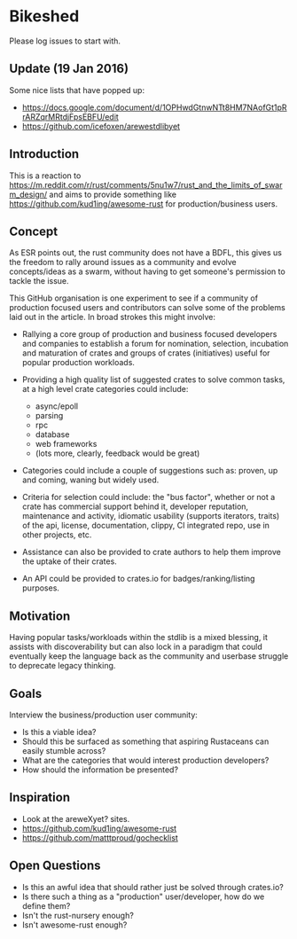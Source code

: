 # Bikeshed

Please log issues to start with.

## Update (19 Jan 2016)

Some nice lists that have popped up:

- https://docs.google.com/document/d/1OPHwdGtnwNTt8HM7NAofGt1pRrARZqrMRtdjFpsEBFU/edit
- https://github.com/icefoxen/arewestdlibyet

## Introduction

This is a reaction to https://m.reddit.com/r/rust/comments/5nu1w7/rust_and_the_limits_of_swarm_design/ and aims to provide something like https://github.com/kud1ing/awesome-rust for production/business users.

## Concept

As ESR points out, the rust community does not have a BDFL, this gives us the freedom to rally around issues as a community and evolve concepts/ideas as a swarm, without having to get someone's permission to tackle the issue. 

This GitHub organisation is one experiment to see if a community of production focused users and contributors can solve some of the problems laid out in the article. In broad strokes this might involve:

- Rallying a core group of production and business focused developers and companies to establish a forum for nomination, selection, incubation and maturation of crates and groups of crates (initiatives) useful for popular production workloads.

- Providing a high quality list of suggested crates to solve common tasks, at a high level crate categories could include: 
  
  - async/epoll
  - parsing
  - rpc
  - database
  - web frameworks
  - (lots more, clearly, feedback would be great)
  
- Categories could include a couple of suggestions such as: proven, up and coming, waning but widely used.

- Criteria for selection could include: the "bus factor", whether or not a crate has commercial support behind it, developer reputation, maintenance and activity, idiomatic usability (supports iterators, traits) of the api, license, documentation, clippy, CI integrated repo, use in other projects, etc.

- Assistance can also be provided to crate authors to help them improve the uptake of their crates.

- An API could be provided to crates.io for badges/ranking/listing purposes.

## Motivation

Having popular tasks/workloads within the stdlib is a mixed blessing, it assists with discoverability but can also lock in a paradigm that could eventually keep the language back as the community and userbase struggle to deprecate legacy thinking.

## Goals

Interview the business/production user community:

- Is this a viable idea?
- Should this be surfaced as something that aspiring Rustaceans can easily stumble across?
- What are the categories that would interest production developers?
- How should the information be presented?

## Inspiration

- Look at the areweXyet? sites.
- https://github.com/kud1ing/awesome-rust
- https://github.com/matttproud/gochecklist

## Open Questions

- Is this an awful idea that should rather just be solved through crates.io?
- Is there such a thing as a "production" user/developer, how do we define them?
- Isn't the rust-nursery enough?
- Isn't awesome-rust enough?


